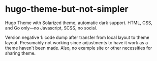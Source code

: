 # hugo-theme-but-not-simpler
Hugo Theme with Solarized theme, automatic dark support. HTML, CSS, and Go only—no Javascript, SCSS, no social.

Version negative 1: code dump after transfer from local layout to theme layout.  Presumably not working since adjustments to have it work as a theme haven't been made.  Also, no example site or other necessities for sharing theme.
